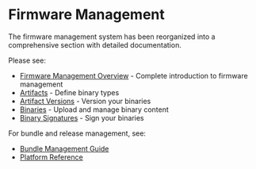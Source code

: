 # Firmware Management

The firmware management system has been reorganized into a comprehensive section with detailed documentation.

Please see:

- [Firmware Management Overview](/peridio-core/firmware-management/overview) - Complete introduction to firmware management
- [Artifacts](/peridio-core/firmware-management/artifacts) - Define binary types
- [Artifact Versions](/peridio-core/firmware-management/artifact-versions) - Version your binaries
- [Binaries](/peridio-core/firmware-management/binaries) - Upload and manage binary content
- [Binary Signatures](/peridio-core/firmware-management/binary-signatures) - Sign your binaries

For bundle and release management, see:

- [Bundle Management Guide](/platform/guides/bundle-management-overview)
- [Platform Reference](/platform/reference/bundles)

